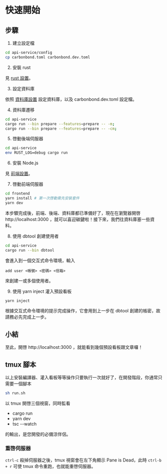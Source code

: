 # 快速開始

## 步驟

1. 建立設定檔
```sh
cd api-service/config
cp carbonbond.toml carbonbond.dev.toml
```

2. 安裝 rust

見 [rust 設置](./rust設置.md#安裝)。

3. 設定資料庫

依照 [資料庫設置](./資料庫設置.md) 設定資料庫，以及 carbonbond.dev.toml 設定檔。

4. 資料庫遷移
```sh
cd api-service
cargo run --bin prepare --features=prepare -- -m;
cargo run --bin prepare --features=prepare -- -cm;
```

5. 啓動後端伺服器
```sh
cd api-service
env RUST_LOG=debug cargo run
```

6. 安裝 Node.js

見 [前端設置](./前端設置.md#安裝)。

7. 啓動前端伺服器
```sh
cd frontend
yarn install # 第一次啓動需先安裝套件
yarn dev
```
本步驟完成後，前端、後端、資料庫都已準備好了，現在在瀏覽器開啓 http://localhost:3000 ，就可以喜迎碳鍵啦！接下來，我們往資料庫塞一些資料。 


8. 使用 dbtool 創建使用者
```sh
cd api-service
cargo run --bin dbtool
```
會進入到一個交互式命令環境，輸入
```
add user <帳號> <密碼> <信箱>
```
來創建一或多個使用者。

9. 使用 yarn inject 灌入預設看板
```sh
yarn inject
```
根據交互式命令環境的提示完成操作，它會用到上一步在 dbtool 創建的帳密，故請務必先完成上一步。

## 小結
至此，開啓 http://localhost:3000 ，就能看到幾個預設看板跟文章囉！

## tmux 腳本
以上安裝編譯器、灌入看板等等操作只要執行一次就好了，在開發階段，你通常只需要一個腳本
```sh
sh run.sh
```
以 tmux 開啓三個視窗，同時監看
- cargo run
- yarn dev
- tsc --watch

的輸出，是您開發的必備涼伴侶。

### 重啓伺服器

`ctrl-c` 殺掉伺服器之後，tmux 視窗會在左下角顯示 Pane is Dead，此時 `ctrl-b + r` 可使 tmux 命令重跑，也就能重啓伺服器。